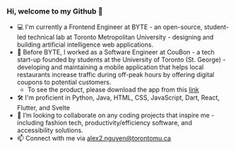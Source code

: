 ### Hi, welcome to my Github 👋
- 💻 I'm currently a Frontend Engineer at BYTE - an open-source, student-led technical lab at Toronto Metropolitan University -  designing and building artificial intelligence web applications. 
- 📱 Before BYTE, I worked as a Software Engineer at CouBon - a tech start-up founded by students at the University of Toronto (St. George) - developing and maintaining a mobile application that helps local restaurants increase traffic during off-peak hours by offering digital coupons to potential customers. 
  - To see the product, please download the app from this [link](https://apps.apple.com/us/app/coubon/id6446301424)
- 🛠 I'm proficient in Python, Java, HTML, CSS, JavaScript, Dart, React, Flutter, and Svelte
- 🤝 I’m looking to collaborate on any coding projects that inspire me - including fashion tech, productivity/efficiency software, and accessibility solutions.
- 📫 Connect with me via alex2.nguyen@torontomu.ca

<!--
**alexnguyen02/alexnguyen02** is a ✨ _special_ ✨ repository because its `README.md` (this file) appears on your GitHub profile.

Here are some ideas to get you started:

- 💻 I’m currently working as a software engineer at CouBon, a tech start-up found by students at University of Toronto, focusing on developing the mobile application
- 🌱 I’m currently learning Web Development
- 👯 I’m looking to collaborate on any coding projects that inspire me
- 📫 How to reach me: alex2.nguyen@torontomu.ca
- ⚡ Fun fact: I am inspired by fashion, clean technology, and disability-friendly solutions
-->
